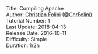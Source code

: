 Title: Compiling Apache  
Author: <a href="mailto:christian.folini@netnea.com">Christian Folini</a> (<a href="https://twitter.com/ChrFolini">@ChrFolini</a>)  
Tutorial Number: 1  
Last Update: 2018-04-13  
Release Date: 2016-10-11  
Difficulty: Simple  
Duration: 1/2h  
